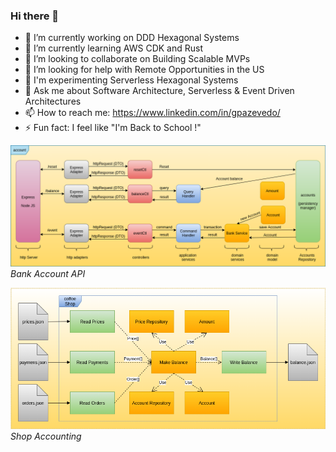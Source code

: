 ### Hi there 👋

- 🔭 I’m currently working on DDD Hexagonal Systems
- 🌱 I’m currently learning AWS CDK and Rust
- 👯 I’m looking to collaborate on Building Scalable MVPs
- 🤔 I’m looking for help with Remote Opportunities in the US
- :rocket: I'm experimenting Serverless Hexagonal Systems
- 💬 Ask me about Software Architecture, Serverless & Event Driven Architectures
- 📫 How to reach me: https://www.linkedin.com/in/gpazevedo/
- ⚡ Fun fact: I feel like "I'm Back to School !"

![CQRS Hexagonal](./Accounts_API.png)
*Bank Account API*

![ETL Hexagonal](./CoffeeShop_Architecture.png) <br>
*Shop Accounting*
